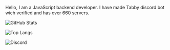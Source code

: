 Hello, 
I am a JavaScript backend developer. I have made Tabby discord bot wich verified and has over 660 servers.


![GitHub Stats](https://github-readme-stats.vercel.app/api?username=Heges69&show_icons=true&theme=dark)

![Top Langs](https://github-readme-stats.vercel.app/api/top-langs/?username=Heges69&theme=dark&layout=compact)

![Discord](https://raw.githubusercontent.com/Heges69/Heges69/discord.png)

